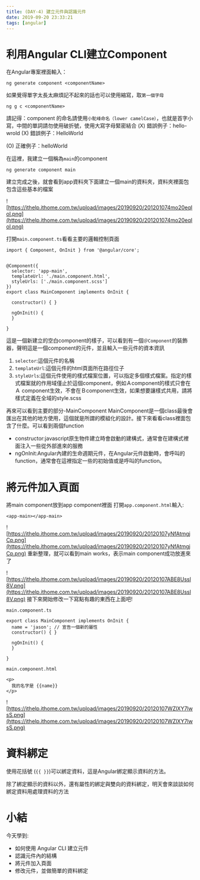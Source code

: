 ```yaml
---
title: (DAY-4) 建立元件與認識元件
date: 2019-09-20 23:33:21
tags: [angular]
---
```

# 利用Angular CLI建立Component


在Angular專案裡面輸入：

```
ng generate component <componentName>
```


如果覺得單字太長太麻煩記不起來的話也可以使用縮寫，取`第一個字母`

```
ng g c <componentName>
```


請記得：component    的命名請使用`小駝峰命名（lower camelCase）`，也就是首字小寫，中間的單詞請勿使用破折號，使用大寫字母緊密結合
(X) 錯誤例子：hello-wrold
(X) 錯誤例子：HelloWorld

(O) 正確例子：helloWorld


在這裡，我建立一個稱為`main`的component

```
ng generate component main
```


建立完成之後，就會看到app資料夾下面建立一個main的資料夾，資料夾裡面包包含這些基本的檔案

![https://ithelp.ithome.com.tw/upload/images/20190920/201201074mo20eqIol.png](https://ithelp.ithome.com.tw/upload/images/20190920/201201074mo20eqIol.png)




打開`main.component.ts`看看主要的邏輯控制頁面

```
import { Component, OnInit } from '@angular/core';


@Component({
  selector: 'app-main',
  templateUrl: './main.component.html',
  styleUrls: ['./main.component.scss']
})
export class MainComponent implements OnInit {

  constructor() { }

  ngOnInit() {
  }

}
```


這是一個新建立的空白component的樣子，可以看到有一個`＠Component`的裝飾器，聲明這是一個component的元件，並且輸入一些元件的資本資訊
1. `selector`:這個元件的名稱
2. `templateUrl`:這個元件的html頁面所在路徑位子
3. `styleUrls`:這個元件使用的樣式檔案位置，可以指定多個樣式檔案。指定的樣式檔案就的作用域僅止於這個component，例如Ａcomponent的樣式只會在Ａ component生效，不會在Ｂcomponent生效，如果想要讓樣式共用，請將樣式定義在全域的style.scss


再來可以看到主要的部分-MainComponent
MainComponent是一個class最後會匯出在其他的地方使用，這個就是所謂的模組化的設計。接下來看看class裡面包含了什麼。可以看到兩個function
* constructor:javascript原生物件建立時會啟動的建構式，通常會在建構式裡面注入一些從外部進來的服務
* ngOnInit:Angular內建的生命週期元件，在Angular元件啟動時，會呼叫的function，通常會在這裡指定一些的初始值或是呼叫的function。


# 將元件加入頁面
將main component放到app component裡面
打開`app.component.html`輸入:
```
<app-main></app-main>
```
![https://ithelp.ithome.com.tw/upload/images/20190920/20120107yNfAtmgjCp.png](https://ithelp.ithome.com.tw/upload/images/20190920/20120107yNfAtmgjCp.png)
重新整理，就可以看到main works，表示main component成功放進來了

![https://ithelp.ithome.com.tw/upload/images/20190920/20120107ABE8Ussl8V.png](https://ithelp.ithome.com.tw/upload/images/20190920/20120107ABE8Ussl8V.png)
接下來開始修改一下寫點有趣的東西在上面吧!


`main.component.ts`
```
export class MainComponent implements OnInit {
  name = 'jason'; // 宣告一個新的屬性
  constructor() { }

  ngOnInit() {
  }

}
```

`main.component.html`

```
<p>
  我的名字是 {{name}}
</p>
```
![https://ithelp.ithome.com.tw/upload/images/20190920/20120107WZlXY7lwsS.png](https://ithelp.ithome.com.tw/upload/images/20190920/20120107WZlXY7lwsS.png)




# 資料綁定
使用花括號 (` {{ }} `)可以綁定資料，這是Angular綁定顯示資料的方法。


除了綁定顯示的資料以外，還有屬性的綁定與雙向的資料綁定，明天會來談談如何綁定資料用處理資料的方法


# 小結


今天學到:
* 如何使用 Angular CLI 建立元件
* 認識元件內的結構
* 將元件加入頁面
* 修改元件，並做簡單的資料綁定